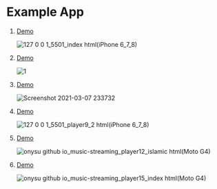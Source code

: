 # Example App

<ol>
  <li><a href="https://onysu.github.io/music-streaming/">Demo</a></li>

![127 0 0 1_5501_index html(iPhone 6_7_8)](https://user-images.githubusercontent.com/14862922/107440793-c8861a00-6b66-11eb-9995-369114f9b231.png)

  <li><a href="https://onysu.github.io/music-streaming/player1/index.html">Demo</a></li>

  ![1](https://user-images.githubusercontent.com/14862922/109863836-b0507900-7c94-11eb-8bf3-dea0463c7f0b.png)
  
  <li><a href="https://onysu.github.io/music-streaming/player5/index.html">Demo</a></li>

  ![Screenshot 2021-03-07 233732](https://user-images.githubusercontent.com/14862922/110247313-3a9f2280-7f9e-11eb-88c6-c8bce0817b87.png)

  <li><a href="https://onysu.github.io/music-streaming/player9/index.html">Demo</a></li>
  
  ![127 0 0 1_5501_player9_2 html(iPhone 6_7_8)](https://user-images.githubusercontent.com/14862922/106896784-9c146d00-6724-11eb-997b-f2102ea77626.png)

  <li><a href="https://onysu.github.io/music-streaming/player12/index.html">Demo</a></li>

![onysu github io_music-streaming_player12_islamic html(Moto G4)](https://user-images.githubusercontent.com/14862922/116804866-7f81a880-ab4c-11eb-9d14-3c3d11116db7.png)

  <li><a href="https://onysu.github.io/music-streaming/player15/index.html">Demo</a></li>

  ![onysu github io_music-streaming_player15_index html(Moto G4)](https://user-images.githubusercontent.com/14862922/106858519-5f308200-66f4-11eb-9709-095887d0d54a.png)

</ol>